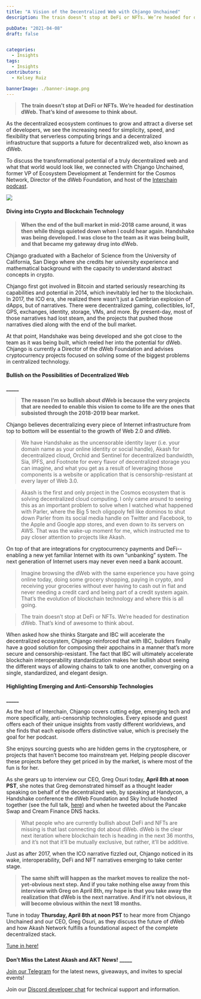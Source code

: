 ```yaml
---
title: "A Vision of the Decentralized Web with Chjango Unchained"
description: The train doesn’t stop at DeFi or NFTs. We’re headed for destination dWeb.

pubDate: "2021-04-08"
draft: false


categories:
  - Insights
tags:
  - Insights
contributors:
  - Kelsey Ruiz

bannerImage: ./banner-image.png
---
```


> **The train doesn’t stop at DeFi or NFTs. We’re headed for destination dWeb. That’s kind of awesome to think about.**

As the decentralized ecosystem continues to grow and attract a diverse set of developers, we see the increasing need for simplicity, speed, and flexibility that serverless computing brings and a decentralized infrastructure that supports a future for decentralized web, also known as dWeb.

To discuss the transformational potential of a truly decentralized web and what that world would look like, we connected with Chjango Unchained, former VP of Ecosystem Development at Tendermint for the Cosmos Network, Director of the dWeb Foundation, and host of the [Interchain podcast](https://www.youtube.com/watch?v=4xlOVeUXd90).

![](https://www.datocms-assets.com/45776/1620925201-0d8355e6-6602-5366-8e0c-bd5f457021f4.jpg)

#### **Diving into Crypto and Blockchain Technology**

> **When the end of the bull market in mid-2018 came around, it was then while things quieted down when I could hear again. Handshake was being developed. I was close to the team as it was being built, and that became my gateway drug into dWeb.**

Chjango graduated with a Bachelor of Science from the University of California, San Diego where she credits her university experience and mathematical background with the capacity to understand abstract concepts in crypto.

Chjango first got involved in Bitcoin and started seriously researching its capabilities and potential in 2014, which inevitably led her to the blockchain. In 2017, the ICO era, she realized there wasn’t just a Cambrian explosion of dApps, but of narratives. There were decentralized gaming, collectibles, IoT, GPS, exchanges, identity, storage, VMs, and more. By present-day, most of those narratives had lost steam, and the projects that pushed those narratives died along with the end of the bull market.

At that point, Handshake was being developed and she got close to the team as it was being built, which reeled her into the potential for dWeb. Chjango is currently a Director of the dWeb Foundation and advises cryptocurrency projects focused on solving some of the biggest problems in centralized technology.

#### **Bullish on the Possibilities of Decentralized Web**

**\_\_\_\_\_**

> **The reason I’m so bullish about dWeb is because the very projects that are needed to enable this vision to come to life are the ones that subsisted through the 2018-2019 bear market.**

Chjango believes decentralizing every piece of Internet infrastructure from top to bottom will be essential to the growth of Web 2.0 and dWeb.

> We have Handshake as the uncensorable identity layer (i.e. your domain name as your online identity or social handle), Akash for decentralized cloud, Orchid and Sentinel for decentralized bandwidth, Sia, IPFS, and Footnote for every flavor of decentralized storage you can imagine, and what you get as a result of leveraging those components is a website or application that is censorship-resistant at every layer of Web 3.0.

> Akash is the first and only project in the Cosmos ecosystem that is solving decentralized cloud computing. I only came around to seeing this as an important problem to solve when I watched what happened with Parler, where the Big 5 tech oligopoly fell like dominos to shut down Parler from its social media handle on Twitter and Facebook, to the Apple and Google app stores, and even down to its servers on AWS. That was the wake-up moment for me, which instructed me to pay closer attention to projects like Akash.

On top of that are integrations for cryptocurrency payments and DeFi--enabling a new yet familiar Internet with its own “unbanking” system. The next generation of Internet users may never even need a bank account.

> Imagine browsing the dWeb with the same experience you have going online today, doing some grocery shopping, paying in crypto, and receiving your groceries without ever having to cash out in fiat and never needing a credit card and being part of a credit system again. That’s the evolution of blockchain technology and where this is all going.

> The train doesn’t stop at DeFi or NFTs. We’re headed for destination dWeb. That’s kind of awesome to think about.

When asked how she thinks Stargate and IBC will accelerate the decentralized ecosystem, Chjango reinforced that with IBC, builders finally have a good solution for composing their appchains in a manner that’s more secure and censorship-resistant. The fact that IBC will ultimately accelerate blockchain interoperability standardization makes her bullish about seeing the different ways of allowing chains to talk to one another, converging on a single, standardized, and elegant design.

#### **Highlighting Emerging and Anti-Censorship Technologies**

**\_\_\_\_\_**

As the host of Interchain, Chjango covers cutting edge, emerging tech and more specifically, anti-censorship technologies. Every episode and guest offers each of their unique insights from vastly different worldviews, and she finds that each episode offers distinctive value, which is precisely the goal for her podcast.

She enjoys sourcing guests who are hidden gems in the cryptosphere, or projects that haven’t become too mainstream yet. Helping people discover these projects before they get priced in by the market, is where most of the fun is for her.

As she gears up to interview our CEO, Greg Osuri today, **April 8th at noon PST**, she notes that Greg demonstrated himself as a thought leader speaking on behalf of the decentralized web, by speaking at Handycon, a Handshake conference the dWeb Foundation and Sky Include hosted together (see the full talk, [here](https://youtu.be/TB-IpeTQYsk)) and when he tweeted about the Pancake Swap and Cream Finance DNS hacks.

> What people who are currently bullish about DeFi and NFTs are missing is that last connecting dot about dWeb. dWeb is the clear next iteration where blockchain tech is heading in the next 36 months, and it’s not that it’ll be mutually exclusive, but rather, it’ll be additive.

Just as after 2017, when the ICO narrative fizzled out, Chjango noticed in its wake, interoperability, DeFi and NFT narratives emerging to take center stage.

> **The same shift will happen as the market moves to realize the not-yet-obvious next step. And if you take nothing else away from this interview with Greg on April 8th, my hope is that you take away the realization that dWeb is the next narrative. And if it’s not obvious, it will become obvious within the next 18 months.**

Tune in today **Thursday, April 8th at noon PST** to hear more from Chjango Unchained and our CEO, Greg Osuri, as they discuss the future of dWeb and how Akash Network fulfills a foundational aspect of the complete decentralized stack.

[Tune in here!](https://www.youtube.com/watch?v=4xlOVeUXd90)

####

**Don’t Miss the Latest Akash and AKT News!**
**\_\_\_\_\_**

[Join our Telegram](https://t.me/AkashNW) for the latest news, giveaways, and invites to special events!

Join our [Discord developer chat](https://discord.com/invite/DxftX67) for technical support and information.
